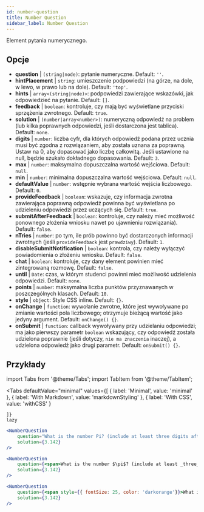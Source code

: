 ```yaml
---
id: number-question 
title: Number Question
sidebar_label: Number Question
---
```


Element pytania numerycznego.

## Opcje

* __question__ | `(string|node)`: pytanie numeryczne. Default: `''`.
* __hintPlacement__ | `string`: umieszczenie podpowiedzi (na górze, na dole, w lewo, w prawo lub na dole). Default: `'top'`.
* __hints__ | `array<(string|node)>`: podpowiedzi zawierające wskazówki, jak odpowiedzieć na pytanie. Default: `[]`.
* __feedback__ | `boolean`: kontroluje, czy mają być wyświetlane przyciski sprzężenia zwrotnego. Default: `true`.
* __solution__ | `(number|array<number>)`: numeryczną odpowiedź na problem (lub kilka poprawnych odpowiedzi, jeśli dostarczona jest tablica). Default: `none`.
* __digits__ | `number`: liczba cyfr, dla których odpowiedź podana przez ucznia musi być zgodna z rozwiązaniem, aby została uznana za poprawną. Ustaw na 0, aby dopasować jako liczbę całkowitą. Jeśli ustawione na null, będzie szukało dokładnego dopasowania. Default: `3`.
* __max__ | `number`: maksymalna dopuszczalna wartość wejściowa. Default: `null`.
* __min__ | `number`: minimalna dopuszczalna wartość wejściowa. Default: `null`.
* __defaultValue__ | `number`: wstępnie wybrana wartość wejścia liczbowego. Default: `0`.
* __provideFeedback__ | `boolean`: wskazuje, czy informacja zwrotna zawierająca poprawną odpowiedź powinna być wyświetlana po udzieleniu odpowiedzi przez uczących się. Default: `true`.
* __submitAfterFeedback__ | `boolean`: kontroluje, czy należy mieć możliwość ponownego złożenia wniosku nawet po ujawnieniu rozwiązania). Default: `false`.
* __nTries__ | `number`: po tym, ile prób powinno być dostarczonych informacji zwrotnych (jeśli `provideFeedback` jest `prawdziwy`). Default: `1`.
* __disableSubmitNotification__ | `boolean`: kontrola, czy należy wyłączyć powiadomienia o złożeniu wniosku. Default: `false`.
* __chat__ | `boolean`: kontroluje, czy dany element powinien mieć zintegrowaną rozmowę. Default: `false`.
* __until__ | `Date`: czas, w którym studenci powinni mieć możliwość udzielenia odpowiedzi. Default: `none`.
* __points__ | `number`: maksymalna liczba punktów przyznawanych w poszczególnych klasach. Default: `10`.
* __style__ | `object`: Style CSS inline. Default: `{}`.
* __onChange__ | `function`: wywołanie zwrotne, które jest wywoływane po zmianie wartości pola liczbowego; otrzymuje bieżącą wartość jako jedyny argument. Default: `onChange() {}`.
* __onSubmit__ | `function`: callback wywoływany przy udzielaniu odpowiedzi; ma jako pierwszy parametr `boolean` wskazujący, czy odpowiedź została udzielona poprawnie (jeśli dotyczy, `nie ma znaczenia` inaczej), a udzielona odpowiedź jako drugi parametr. Default: `onSubmit() {}`.


## Przykłady

import Tabs from '@theme/Tabs';
import TabItem from '@theme/TabItem';

<Tabs
    defaultValue="minimal"
    values={[
        { label: 'Minimal', value: 'minimal' },
        { label: 'With Markdown', value: 'markdownStyling' },
        { label: 'With CSS', value: 'withCSS' }
        
    ]}
    lazy
>

<TabItem value="minimal">

```jsx live
<NumberQuestion
    question="What is the number Pi? (include at least three digits after the decimal point)"
    solution={3.142}
/>
```
</TabItem>

<TabItem value="markdownStyling">

```jsx live
<NumberQuestion
    question={<span>What is the number $\pi$? (include at least _three_ digits after the decimal point)</span>}
    solution={3.142}
/>
```
</TabItem>

<TabItem value="withCSS">

```jsx live
<NumberQuestion
    question={<span style={{ fontSize: 25, color: 'darkorange'}}>What is the number PI - three digits after the period</span>}
    solution={3.142}
/>
```
</TabItem>

</Tabs>
